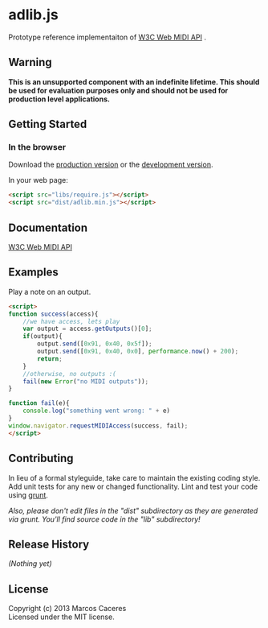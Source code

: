 # adlib.js

Prototype reference implementaiton of [W3C Web MIDI API](http://webaudio.github.io/web-midi-api/)
. 

## Warning

**This is an unsupported component with an indefinite lifetime. This should be used for evaluation purposes 
only and should not be used for production level applications.**

## Getting Started

### In the browser

Download the [production version][min] or the [development version][max].

[min]: https://raw.github.com/marcoscaceres/adlib/master/dist/adlib.min.js
[max]: https://raw.github.com/marcoscaceres/adlib/master/dist/adlib.js

In your web page:

```html
<script src="libs/require.js"></script>
<script src="dist/adlib.min.js"></script>
```

## Documentation
[W3C Web MIDI API](http://webaudio.github.io/web-midi-api/)

## Examples
Play a note on an output. 

```html
<script>
function success(access){
	//we have access, lets play
	var output = access.getOutputs()[0];
	if(output){
		output.send([0x91, 0x40, 0x5f]);
		output.send([0x91, 0x40, 0x0], performance.now() + 200);
		return;
	}
	//otherwise, no outputs :( 
	fail(new Error("no MIDI outputs"));
}

function fail(e){
	console.log("something went wrong: " + e)
}
window.navigator.requestMIDIAccess(success, fail);
</script>
```


## Contributing
In lieu of a formal styleguide, take care to maintain the existing coding style. Add unit tests for any new or changed functionality. Lint and test your code using [grunt](http://gruntjs.com/).

_Also, please don't edit files in the "dist" subdirectory as they are generated via grunt. You'll find source code in the "lib" subdirectory!_

## Release History
_(Nothing yet)_

## License
Copyright (c) 2013 Marcos Caceres  
Licensed under the MIT license.
